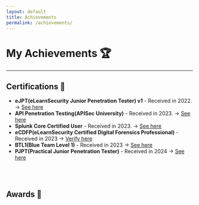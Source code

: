 ```yaml
---
layout: default
title: Achievements
permalink: /achievements/
---
```


# **My Achievements** 🏆

---

## Certifications 📃

- **eJPT(eLearnSecurity Junior Penetration Tester) v1** - Received in 2022. -> [See here](https://certs.ine.com/afd7199d-a214-44f8-a7f1-382f3e32cc42)
- **API Penetration Testing(APISec University)** - Received in 2023. -> [See here](https://www.credly.com/badges/d9b0dbc0-8ca2-4725-93aa-ccb093a2624d/public_url)
- **Splunk Core Certified User** - Received in 2023. -> [See here](https://www.credly.com/badges/3417aa91-686d-4b9f-a317-bfde9b9af77a/public_url)
- **eCDFP(eLearnSecurity Certified Digital Forensics Professional)** - Received in 2023 -> [Verify here](https://verified.elearnsecurity.com/certificates/5ede628d-fa73-4da1-80e1-4ed8b07ef8c2)
- **BTL1(Blue Team Level 1)** - Received in 2023 -> [See here](https://elearning.securityblue.team/home/certificate/330256872)
- **PJPT(Practical Junior Penetration Tester)** - Received in 2024 -> [See here](https://certified.tcm-sec.com/d2bbf8a0-e60e-4a99-96ad-136119e856b7)

<br/><br/>

## Awards 🏅

